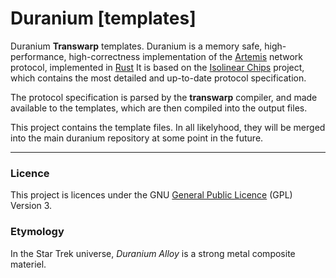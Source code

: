 # Duranium [templates] #

Duranium **Transwarp** templates. Duranium is a memory safe,
high-performance, high-correctness implementation of the
[Artemis](http://artemis.eochu.com/) network protocol, implemented in
[Rust](https://www.rust-lang.org/) It is based on the
[Isolinear Chips](https://github.com/chrivers/isolinear-chips)
project, which contains the most detailed and up-to-date protocol
specification.

The protocol specification is parsed by the **transwarp** compiler,
and made available to the templates, which are then compiled into the
output files.

This project contains the template files. In all likelyhood, they will
be merged into the main duranium repository at some point in the
future.

--------------------------------------------------------------------------------

### Licence ###

This project is licences under the GNU [General Public
Licence](https://www.gnu.org/licenses/gpl-3.0.txt) (GPL) Version 3.

### Etymology ###

In the Star Trek universe, *Duranium Alloy* is a strong metal
composite materiel.
